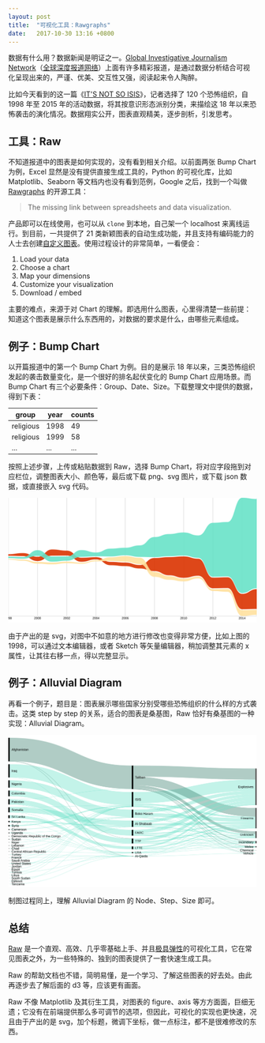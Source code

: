 ```yaml
---
layout: post
title:  "可视化工具：Rawgraphs"
date:   2017-10-30 13:16 +0800
---
```


数据有什么用？数据新闻是明证之一。[Global Investigative Journalism Network](https://gijn.org/)（[全球深度报道网络](https://cn.gijn.org)）上面有许多精彩报道，是通过数据分析结合可视化呈现出来的，严谨、优美、交互性又强，阅读起来令人陶醉。

比如今天看到的这一篇《[IT'S NOT SO ISIS](http://labs.densitydesign.org/ddxii/es01/group04/index.html)》，记者选择了 120 个恐怖组织，自 1998 年至 2015 年的活动数据，将其按意识形态派别分类，来描绘这 18 年以来恐怖袭击的演化情况。数据翔实公开，图表直观精美，逐步剖析，引发思考。

## 工具：Raw

不知道报道中的图表是如何实现的，没有看到相关介绍。以前面两张 Bump Chart 为例，Excel 显然是没有提供直接生成工具的，Python 的可视化库，比如 Matplotlib、Seaborn 等文档内也没有看到范例，Google 之后，找到一个叫做 [Rawgraphs](http://rawgraphs.io/) 的开源工具：

> The missing link between spreadsheets and data visualization.

产品即可以在线使用，也可以从 `clone` 到本地，自己架一个 localhost 来离线运行。到目前，一共提供了 21 类新颖图表的自动生成功能，并且支持有编码能力的人士去创建[自定义图表](http://rawgraphs.io/gallery/)。使用过程设计的非常简单，一看便会：

1. Load your data
2. Choose a chart
3. Map your dimensions
4. Customize your visualization
5. Download / embed

主要的难点，来源于对 Chart 的理解。即选用什么图表，心里得清楚一些前提：知道这个图表是展示什么东西用的，对数据的要求是什么，由哪些元素组成。

## 例子：Bump Chart

以开篇报道中的第一个 Bump Chart 为例。目的是展示 18 年以来，三类恐怖组织发起的袭击数量变化，是一个很好的排名起伏变化的 Bump Chart 应用场景。而 Bump Chart 有三个必要条件：Group、Date、Size。下载整理文中提供的数据，得到下表：

| group     | year | counts |
| --------- | ---- | ------ |
| religious | 1998 | 49     |
| religious | 1999 | 58     |
| ...       | ...  | ...    |

按照上述步骤，上传或粘贴数据到 Raw，选择 Bump Chart，将对应字段拖到对应栏位，调整图表大小、颜色等，最后或下载 png、svg 图片，或下载 json 数据，或直接嵌入 svg 代码。

![example1](/files/2017/10/30/example1.svg)

由于产出的是 svg，对图中不如意的地方进行修改也变得非常方便，比如上图的 1998，可以通过文本编辑器，或者 Sketch 等矢量编辑器，稍加调整其元素的 x 属性，让其往右移一点，得以完整显示。

## 例子：Alluvial Diagram

再看一个例子，题目是：图表展示哪些国家分别受哪些恐怖组织的什么样的方式袭击。这类 step by step 的关系，适合的图表是桑基图，Raw 恰好有桑基图的一种实现：Alluvial Diagram。

![example2](/files/2017/10/30/example2.svg)

制图过程同上，理解 Alluvial Diagram 的 Node、Step、Size 即可。

## 总结

[Raw](https://github.com/densitydesign/raw) 是一个直观、高效、几乎零基础上手、并且[极具弹性](https://github.com/densitydesign/raw/wiki/Adding-New-Charts)的可视化工具，它在常见图表之外，为一些特殊的、独到的图表提供了一套快速生成工具。

Raw 的帮助文档也不错，简明易懂，是一个学习、了解这些图表的好去处。由此再逐步去了解后面的 d3 等，应该更有画面。

Raw 不像 Matplotlib 及其衍生工具，对图表的 figure、axis 等方方面面，巨细无遗；它没有在前端提供那么多可调节的选项，但因此，可视化的实现也更快速，况且由于产出的是 svg，加个标题，微调下坐标，做一点标注，都不是很难修改的东西。